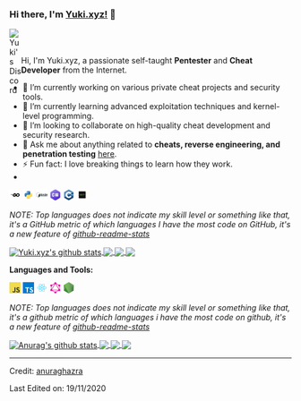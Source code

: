 ### Hi there, I'm [Yuki.xyz!](https://yuki.xyz) 👋  

<a href="[https://discord.gg/yourdiscord](https://discord.gg/yukiwtf)">
  <img align="left" alt="Yuki's Discord" width="21px" src="https://raw.githubusercontent.com/anuraghazra/anuraghazra/master/assets/discord-round.svg" />
</a>  

<br />
<br />

Hi, I'm Yuki.xyz, a passionate self-taught **Pentester** and **Cheat Developer** from the Internet.

- 🔭 I’m currently working on various private cheat projects and security tools.  
- 🌱 I’m currently learning advanced exploitation techniques and kernel-level programming.  
- 👯 I’m looking to collaborate on high-quality cheat development and security research.  
- 💬 Ask me about anything related to **cheats, reverse engineering, and penetration testing** [here](https://github.com/yuki.xyz/yuki.xyz/issues).  
- ⚡ Fun fact: I love breaking things to learn how they work.
- 
<code><img height="20" src="https://raw.githubusercontent.com/github/explore/5128b4b3a1e6c08afc6e4e1e726a9a47c7c82ef6/topics/go/go.png"></code>
<code><img height="20" src="https://raw.githubusercontent.com/github/explore/98b3c2d70a78d7fdc027baaaaf0faa989d6ba474/topics/python/python.png"></code>
<code><img height="20" src="https://raw.githubusercontent.com/github/explore/37c71fdca4e12086faf8c7009793d2eb588c914e/topics/bash/bash.png"></code>
<code><img height="20" src="https://raw.githubusercontent.com/github/explore/d2d5e2f2eb1f96e05e8429b2b6b4a4c3d46c344b/topics/csharp/csharp.png"></code>
<code><img height="20" src="https://raw.githubusercontent.com/github/explore/0b3f7e2a119b3d7c0864f1220b75571a6a0a763a/topics/cpp/cpp.png"></code>
<code><img height="20" src="https://raw.githubusercontent.com/github/explore/d8f5c0d1ffb7f5845fcd90b554377efb11b72b80/topics/assembly/assembly.png"></code>  

*NOTE: Top languages does not indicate my skill level or something like that, it's a GitHub metric of which languages I have the most code on GitHub, it's a new feature of [github-readme-stats](https://github.com/anuraghazra/github-readme-stats)*

<a href="https://github.com/yuki.xyz/github-readme-stats">
  <img align="center" src="https://github-readme-stats.vercel.app/api?username=yuki.xyz&show_icons=true&include_all_commits=true&theme=material-palenight" alt="Yuki.xyz's github stats" />
</a>
<a href="https://github.com/yuki.xyz/github-readme-stats">
  <img align="center" src="https://github-readme-stats.vercel.app/api/top-langs/?username=yuki.xyz&layout=compact&theme=material-palenight" />
</a>

<a href="https://github.com/yuki.xyz/github-readme-stats">
  <img align="center" src="https://github-readme-stats.vercel.app/api/pin/?username=yuki.xyz&repo=github-readme-stats&theme=material-palenight" />
</a>    
<a href="https://github.com/yuki.xyz/yuki.xyz.github.io">
  <img align="center" src="https://github-readme-stats.vercel.app/api/pin/?username=yuki.xyz&repo=yuki.xyz.github.io&theme=material-palenight" />
</a>



**Languages and Tools:**  

<code><img height="20" src="https://raw.githubusercontent.com/github/explore/80688e429a7d4ef2fca1e82350fe8e3517d3494d/topics/javascript/javascript.png"></code>
<code><img height="20" src="https://raw.githubusercontent.com/github/explore/80688e429a7d4ef2fca1e82350fe8e3517d3494d/topics/typescript/typescript.png"></code>
<code><img height="20" src="https://raw.githubusercontent.com/github/explore/80688e429a7d4ef2fca1e82350fe8e3517d3494d/topics/react/react.png"></code>
<code><img height="20" src="https://raw.githubusercontent.com/github/explore/5c058a388828bb5fde0bcafd4bc867b5bb3f26f3/topics/graphql/graphql.png"></code>
<code><img height="20" src="https://raw.githubusercontent.com/github/explore/80688e429a7d4ef2fca1e82350fe8e3517d3494d/topics/nodejs/nodejs.png"></code>    

<!--- 
  if you have forked this to use on your profile, 
  Change the `github-readme-stats.anuraghazra1.vercel.app` to `github-readme-stats.vercel.app` 
--->

<!-- Change the `github-readme-stats.anuraghazra1.vercel.app` to `github-readme-stats.vercel.app`  -->

*NOTE: Top languages does not indicate my skill level or something like that, it's a github metric of which languages i have the most code on github, it's a new feature of [github-readme-stats](https://github.com/anuraghazra/github-readme-stats)*


<a href="https://github.com/anuraghazra/github-readme-stats">
  <img align="center" src="https://github-readme-stats.anuraghazra1.vercel.app/api?username=anuraghazra&show_icons=true&include_all_commits=true&theme=material-palenight" alt="Anurag's github stats" />
</a>
<a href="https://github.com/anuraghazra/github-readme-stats">
  <!-- Change the `github-readme-stats.anuraghazra1.vercel.app` to `github-readme-stats.vercel.app`  -->
  <img align="center" src="https://github-readme-stats.anuraghazra1.vercel.app/api/top-langs/?username=anuraghazra&layout=compact&theme=material-palenight" />
</a>

<a href="https://github.com/anuraghazra/github-readme-stats">
  <!-- Change the `github-readme-stats.anuraghazra1.vercel.app` to `github-readme-stats.vercel.app`  -->
  <img align="center" src="https://github-readme-stats.anuraghazra1.vercel.app/api/pin/?username=anuraghazra&repo=github-readme-stats&theme=material-palenight" />
</a>    
<a href="https://github.com/anuraghazra/anuraghazra.github.io">
  <!-- Change the `github-readme-stats.anuraghazra1.vercel.app` to `github-readme-stats.vercel.app`  -->
  <img align="center" src="https://github-readme-stats.anuraghazra1.vercel.app/api/pin/?username=anuraghazra&repo=anuraghazra.github.io&theme=material-palenight" />
</a>

----
Credit: [anuraghazra](https://github.com/anuraghazra)

Last Edited on: 19/11/2020
